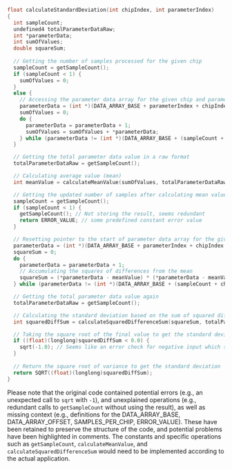 ```c
float calculateStandardDeviation(int chipIndex, int parameterIndex)
{
  int sampleCount;
  undefined4 totalParameterDataRaw;
  int *parameterData;
  int sumOfValues;
  double squareSum;
  
  // Getting the number of samples processed for the given chip
  sampleCount = getSampleCount();
  if (sampleCount < 1) {
    sumOfValues = 0;
  }
  else {
    // Accessing the parameter data array for the given chip and parameter index
    parameterData = (int *)(DATA_ARRAY_BASE + parameterIndex + chipIndex * DATA_ARRAY_OFFSET);
    sumOfValues = 0;
    do {
      parameterData = parameterData + 1;
      sumOfValues = sumOfValues + *parameterData;
    } while (parameterData != (int *)(DATA_ARRAY_BASE + (sampleCount + chipIndex * SAMPLES_PER_CHIP) * 4 + parameterIndex));
  }

  // Getting the total parameter data value in a raw format
  totalParameterDataRaw = getSampleCount();

  // Calculating average value (mean)
  int meanValue = calculateMeanValue(sumOfValues, totalParameterDataRaw);

  // Getting the updated number of samples after calculating mean value
  sampleCount = getSampleCount();
  if (sampleCount < 1) {
    getSampleCount(); // Not storing the result, seems redundant
    return ERROR_VALUE; // some predefined constant error value
  }

  // Resetting pointer to the start of parameter data array for the given chip and parameter index
  parameterData = (int *)(DATA_ARRAY_BASE + parameterIndex + chipIndex * DATA_ARRAY_OFFSET);
  squareSum = 0;
  do {
    parameterData = parameterData + 1;
    // Accumulating the squares of differences from the mean
    squareSum = (*parameterData - meanValue) * (*parameterData - meanValue) + squareSum;
  } while (parameterData != (int *)(DATA_ARRAY_BASE + (sampleCount + chipIndex * SAMPLES_PER_CHIP) * 4 + parameterIndex));

  // Getting the total parameter data value again
  totalParameterDataRaw = getSampleCount();

  // Calculating the standard deviation based on the sum of squared differences
  int squaredDiffSum = calculateSquaredDifferenceSum(squareSum, totalParameterDataRaw);

  // Taking the square root of the final value to get the standard deviation
  if ((float)(longlong)squaredDiffSum < 0.0) {
    sqrt(-1.0); // Seems like an error check for negative input which should not happen for standard deviation
  }
  
  // Return the square root of variance to get the standard deviation
  return SQRT((float)(longlong)squaredDiffSum);
}
```

Please note that the original code contained potential errors (e.g., an unexpected call to `sqrt` with `-1`), and unexplained operations (e.g., redundant calls to `getSampleCount` without using the result), as well as missing context (e.g., definitions for the DATA_ARRAY_BASE, DATA_ARRAY_OFFSET, SAMPLES_PER_CHIP, ERROR_VALUE). These have been retained to preserve the structure of the code, and potential problems have been highlighted in comments. The constants and specific operations such as `getSampleCount`, `calculateMeanValue`, and `calculateSquaredDifferenceSum` would need to be implemented according to the actual application.